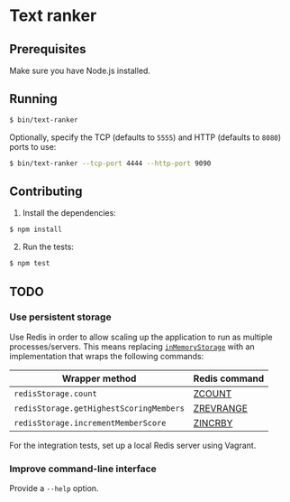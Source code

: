 # Text ranker

## Prerequisites

Make sure you have Node.js installed.

## Running

```bash
$ bin/text-ranker
```

Optionally, specify the TCP (defaults to `5555`) and HTTP (defaults to `8080`) ports to use:

```bash
$ bin/text-ranker --tcp-port 4444 --http-port 9090
```

## Contributing

1. Install the dependencies:

  ```bash
  $ npm install
  ```

2. Run the tests:

  ```bash
  $ npm test
  ```
  
## TODO

### Use persistent storage

Use Redis in order to allow scaling up the application to run as multiple processes/servers. This means replacing [`inMemoryStorage`](lib/in-memory-storage.js) with an implementation that wraps the following commands:

| Wrapper method                          | Redis command                                   |
|-----------------------------------------|-------------------------------------------------|
| `redisStorage.count`                    | [ZCOUNT](http://redis.io/commands/zcount)       |
| `redisStorage.getHighestScoringMembers` | [ZREVRANGE](http://redis.io/commands/zrevrange) |
| `redisStorage.incrementMemberScore`     | [ZINCRBY](http://redis.io/commands/zincrby)     |

For the integration tests, set up a local Redis server using Vagrant.

### Improve command-line interface

Provide a `--help` option.
